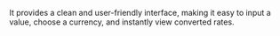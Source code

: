It provides a clean and user-friendly interface, making it easy to input a value, choose a currency, and instantly view converted rates.
